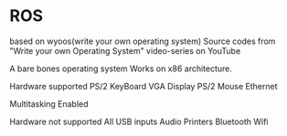 # ROS
based on wyoos(write your own operating system)
Source codes from "Write your own Operating System" video-series on YouTube

A bare bones operating system
Works on x86 architecture.

Hardware supported
PS/2 KeyBoard
VGA Display
PS/2 Mouse
Ethernet

Multitasking Enabled

Hardware not supported
All USB inputs
Audio
Printers
Bluetooth
Wifi
